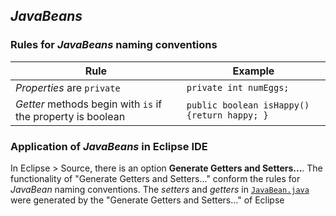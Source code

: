 ## *JavaBeans*
### Rules for *JavaBeans* naming conventions
| **Rule**                                                    | **Example**                                 |
|-------------------------------------------------------------|---------------------------------------------|
| *Properties* are `private`                                  | `private int numEggs;`                      |
| *Getter* methods begin with `is` if the property is boolean | `public boolean isHappy() {return happy; }` |

### Application of *JavaBeans* in Eclipse IDE
In Eclipse > Source, there is an option **Generate Getters and Setters...**. The functionality of "Generate Getters and Setters..." conform the rules for *JavaBean* naming conventions. The *setters* and *getters* in [`JavaBean.java`](https://github.com/rxue/java8-perusharjoitus/blob/master/src/main/java/practice/ocakasi/encapsulation/JavaBean.java) were generated by the "Generate Getters and Setters..." of Eclipse  
